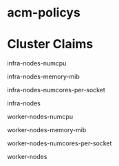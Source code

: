 # acm-policys

# Cluster Claims
infra-nodes-numcpu

infra-nodes-memory-mib

infra-nodes-numcores-per-socket

infra-nodes

worker-nodes-numcpu

worker-nodes-memory-mib

worker-nodes-numcores-per-socket

worker-nodes